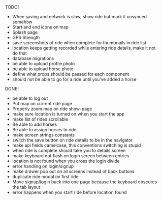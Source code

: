  TODO!
- When saving and network is slow, show ride but mark it unsynced somehow
- Start and end icons on map
- Splash page
- GPS Strength
- save screenshots of ride when complete for thumbnails in ride list
- location keeps getting recorded while entering ride details, make it not do that
- database migrations
- be able to upload profile photo
- be able to upload horse photo
- define what props should be passed for each component
- should not be able to go for a ride until you've added a horse


 
 DONE!
- be able to log out
- Put map on current ride page
- Properly zoom map on ride show-page
- make sure location is turned on when you start the app
- make list of rides scrollable
- Be able to add horses
- Be able to assign horses to ride
- make screen strings constants
- switch the save button on ride details to be in the navigator
- make api fields camelcase, this conventions switching is stupid
- when ride is complete should take you to details screen
- make keyboard not flash on login screen between entries
- location is not found when you cross the login divide
- error handling on login/signup
- make drawer pop out on all screens instead of back buttons 
- duplicate ride modal on first ride
- Move signup/login back into one page because the keyboard obscures the tab layout
- error happens when you start ride before location found
